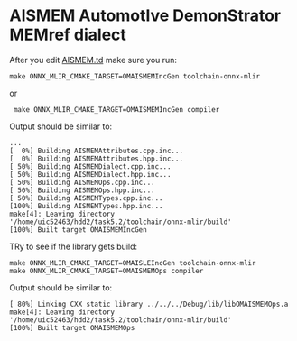# AISMEM	**A**utomot**I**ve Demon**S**trator **MEM**ref dialect

After you edit [AISMEM.td](AISMEM.td) make sure you run:  
```
make ONNX_MLIR_CMAKE_TARGET=OMAISMEMIncGen toolchain-onnx-mlir
```
or  
```
 make ONNX_MLIR_CMAKE_TARGET=OMAISMEMIncGen compiler
 ```
Output should be similar to:
```
...
[  0%] Building AISMEMAttributes.cpp.inc...
[  0%] Building AISMEMAttributes.hpp.inc...
[ 50%] Building AISMEMDialect.cpp.inc...
[ 50%] Building AISMEMDialect.hpp.inc...
[ 50%] Building AISMEMOps.cpp.inc...
[ 50%] Building AISMEMOps.hpp.inc...
[ 50%] Building AISMEMTypes.cpp.inc...
[100%] Building AISMEMTypes.hpp.inc...
make[4]: Leaving directory '/home/uic52463/hdd2/task5.2/toolchain/onnx-mlir/build'
[100%] Built target OMAISMEMIncGen
```

TRy to see if the library gets build:

```
make ONNX_MLIR_CMAKE_TARGET=OMAISLEIncGen toolchain-onnx-mlir
make ONNX_MLIR_CMAKE_TARGET=OMAISMEMOps compiler
```
Output should be similar to: 
```
[ 80%] Linking CXX static library ../../../Debug/lib/libOMAISMEMOps.a
make[4]: Leaving directory '/home/uic52463/hdd2/task5.2/toolchain/onnx-mlir/build'
[100%] Built target OMAISMEMOps
```